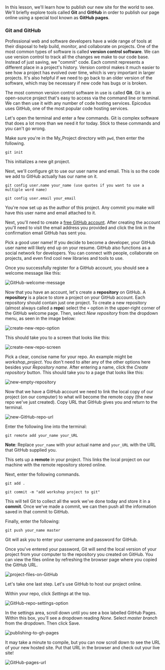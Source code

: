 In this lesson, we'll learn how to publish our new site for the world to see. We'll briefly explore tools called **Git** and **GitHub** in order to publish our page online using a special tool known as **GitHub pages**.

### Git and GitHub

Professional web and software developers have a wide range of tools at their disposal to help build, monitor, and collaborate on projects. One of the most common types of software is called **version control software**. We can use version control to track all the changes we make to our code base. Instead of just saving, we "commit" code. Each commit represents a different place in a project's history. Version control makes it much easier to see how a project has evolved over time, which is very important in larger projects. It's also helpful if we need to go back to an older version of the software, which may be necessary if new code has bugs or is broken.

The most common version control software in use is called **Git**. Git is an open-source project that's easy to access via the command line or terminal. We can then use it with any number of code hosting services. Epicodus uses GitHub, one of the most popular code hosting services.

Let's open the terminal and enter a few commands. Git is complex software that does a lot more than we need it for today. Stick to these commands and you can't go wrong.

Make sure you're in the My_Project directory with `pwd`, then enter the following.

```
git init
```

This initializes a new git project.

Next, we'll configure git to use our user name and email. This is so the code we add to GitHub actually has our name on it.

```
git config user.name your_name (use quotes if you want to use a multiple word name)
```

```
git config user.email your_email
```

You're now set up as the author of this project. Any commit you make will have this user name and email attached to it.

Next, you'll need to create a [free GitHub account](http://GitHub.com). After creating the account you'll need to visit the email address you provided and click the link in the confirmation email GitHub has sent you.

Pick a good user name! If you decide to become a developer, your GitHub user name will likely end up on your resume. GitHub also functions as a social network for developers. You can connect with people, collaborate on projects, and even find cool new libraries and tools to use.

Once you successfully register for a GitHub account, you should see a welcome message like this:

![GitHub-welcome-message](https://learnhowtoprogram.s3.us-west-2.amazonaws.com/Workshop/github-welcome-message.png)

Now that you have an account, let's create a **repository** on GitHub. A **repository** is a place to store a project on your GitHub account. Each repository should contain just one project. To create a new repository (almost always called a **repo**) select the `+` option in the upper-right corner of the GitHub welcome page. Then, select _New repository_ from the dropdown menu, as seen in the image below:



![create-new-repo-option](https://learnhowtoprogram.s3.us-west-2.amazonaws.com/Workshop/create-new-repo.png)

This should take you to a screen that looks like this:



![create-new-repo-screen](https://learnhowtoprogram.s3.us-west-2.amazonaws.com/Workshop/create-new-repo%20(1).png)

Pick a clear, concise name for your repo. An example might be *workshop_project*. You don't need to alter any of the other options here besides your _Repository name_. After entering a name, click the _Create repository_ button. This should take you to a page that looks like this:




![new-empty-repository](https://learnhowtoprogram.s3.us-west-2.amazonaws.com/Workshop/new-empty-repo.png)

Now that we have a GitHub account we need to link the local copy of our project (on our computer) to what will become the remote copy (the new repo we've just created). Copy URL that GitHub gives you and return to the terminal.



![new-GitHub-repo-url](https://learnhowtoprogram.s3.us-west-2.amazonaws.com/Workshop/github-repo-url.png)

Enter the following line into the terminal:

```
git remote add your_name your_URL
```

**Note**: Replace `your_name` with your actual name and `your_URL` with the URL that GitHub supplied you.

This sets up a **remote** in your project. This links the local project on our machine with the remote repository stored online.

Next, enter the following commands.

```
git add .
```

```
git commit -m "add workshop project to git"
```

This will tell Git to collect all the work we've done today and store it in a **commit**. Once we've made a commit, we can then push all the information saved in that commit to GitHub.

Finally, enter the following:

```
git push your_name master
```

Git will ask you to enter your username and password for GitHub.

Once you've entered your password, Git will send the local version of your project from your computer to the repository you created on GitHub. You can view the files online by refreshing the browser page where you copied the GitHub URL.


![project-files-on-GitHub](https://learnhowtoprogram.s3.us-west-2.amazonaws.com/Workshop/project-successfully-pushed-to-github.png)

Let's take one last step. Let's use GitHub to host our project online.

Within your repo, click *Settings* at the top.



![GitHub-repo-settings-option](https://learnhowtoprogram.s3.us-west-2.amazonaws.com/Workshop/repo-settings-option.png)

In the settings area, scroll down until you see a box labelled GitHub Pages. Within this box, you'll see a dropdown reading _None_. Select *master branch* from the dropdown. Then click Save.



![publishing-to-gh-pages](https://learnhowtoprogram.s3.us-west-2.amazonaws.com/Workshop/Screen%20Shot%202017-04-07%20at%205.17.33%20PM.png)

It may take a minute to compile, but you can now scroll down to see the URL of your new hosted site. Put that URL in the browser and check out your live site!



![GitHub-pages-url](https://learnhowtoprogram.s3.us-west-2.amazonaws.com/Workshop/Screen%20Shot%202017-04-07%20at%205.19.14%20PM.png)
